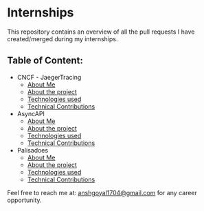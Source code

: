 # Internships
This repository contains an overview of all the pull requests I have created/merged during my internships.

## Table of Content:

- CNCF - JaegerTracing
    - [About Me](https://github.com/anshgoyalevil/Experience/blob/master/CNCF%20-%20JaegerTracing/README.md#little-about-me)
    - [About the project](https://github.com/anshgoyalevil/Experience/blob/master/CNCF%20-%20JaegerTracing/README.md#about-the-project)
    - [Technologies used](https://github.com/anshgoyalevil/Experience/blob/master/CNCF%20-%20JaegerTracing/README.md#technologies-used)
    - [Technical Contributions](https://github.com/anshgoyalevil/Experience/blob/master/CNCF%20-%20JaegerTracing/README.md#technical-contributions)
- AsyncAPI
    - [About Me](https://github.com/anshgoyalevil/Experience/tree/master/AsyncAPI#little-about-me)
    - [About the project](https://github.com/anshgoyalevil/Experience/tree/master/AsyncAPI#about-the-project)
    - [Technologies used](https://github.com/anshgoyalevil/Experience/tree/master/AsyncAPI#technologies-used)
    - [Technical Contributions](https://github.com/anshgoyalevil/Experience/tree/master/AsyncAPI#technical-contributions)
- Palisadoes
    - [About Me](https://github.com/anshgoyalevil/Experience/blob/master/Palisadoes/README.md#little-about-me)
    - [About the project](https://github.com/anshgoyalevil/Experience/blob/master/Palisadoes/README.md#about-the-project)
    - [Technologies used](https://github.com/anshgoyalevil/Experience/blob/master/Palisadoes/README.md#technologies-used)
    - [Technical Contributions](https://github.com/anshgoyalevil/Experience/blob/master/Palisadoes/README.md#technical-contributions)

Feel free to reach me at: anshgoyal1704@gmail.com for any career opportunity.